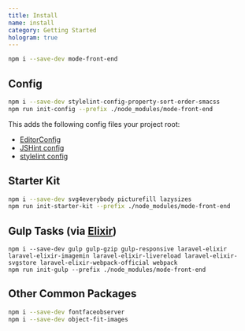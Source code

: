 ```yaml
---
title: Install
name: install
category: Getting Started
hologram: true
---
```

```bash
npm i --save-dev mode-front-end
```

## Config

```bash
npm i --save-dev stylelint-config-property-sort-order-smacss
npm run init-config --prefix ./node_modules/mode-front-end
```

This adds the following config files your project root:

- [EditorConfig](https://editorconfig.org)
- [JSHint config](https://github.com/jshint/jshint)
- [stylelint config](https://stylelint.io)

## Starter Kit

```bash
npm i --save-dev svg4everybody picturefill lazysizes
npm run init-starter-kit --prefix ./node_modules/mode-front-end
```

## Gulp Tasks (via [Elixir](https://laravel.com/docs/elixir))

```
npm i --save-dev gulp gulp-gzip gulp-responsive laravel-elixir laravel-elixir-imagemin laravel-elixir-livereload laravel-elixir-svgstore laravel-elixir-webpack-official webpack
npm run init-gulp --prefix ./node_modules/mode-front-end
```

## Other Common Packages

```bash
npm i --save-dev fontfaceobserver
npm i --save-dev object-fit-images
```
